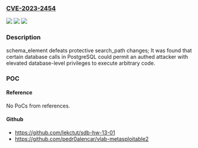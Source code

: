 ### [CVE-2023-2454](https://cve.mitre.org/cgi-bin/cvename.cgi?name=CVE-2023-2454)
![](https://img.shields.io/static/v1?label=Product&message=postgresql&color=blue)
![](https://img.shields.io/static/v1?label=Version&message=PostgreSQL%2015.3%2C%20PostgreSQL%2014.8%2C%20PostgreSQL%2013.11%2C%20PostgreSQL%2012.15%2C%20PostgreSQL%2011.20%20&color=brightgreen)
![](https://img.shields.io/static/v1?label=Vulnerability&message=CWE-20&color=brightgreen)

### Description

schema_element defeats protective search_path changes; It was found that certain database calls in PostgreSQL could permit an authed attacker with elevated database-level privileges to execute arbitrary code.

### POC

#### Reference
No PoCs from references.

#### Github
- https://github.com/lekctut/sdb-hw-13-01
- https://github.com/pedr0alencar/vlab-metasploitable2

